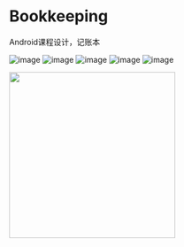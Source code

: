 # Bookkeeping
Android课程设计，记账本

![image](img/login.jpg)
![image](img/register.JPG)
![image](img/in.JPG)
![image](img/out.JPG)
![image](img/add.JPG)

<img src="https://github.com/maNongXiaoLiao/Bookkeeping/main/img/login.jpg?raw=true" width="300"/>
